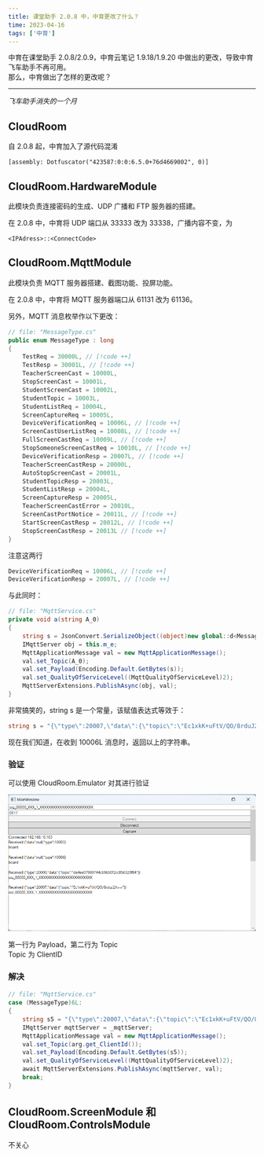 ```yaml
---
title: 课堂助手 2.0.8 中，中育更改了什么？
time: 2023-04-16
tags: ['中育']
---
```


中育在课堂助手 2.0.8/2.0.9，中育云笔记 1.9.18/1.9.20 中做出的更改，导致中育飞车助手不再可用。  
那么，中育做出了怎样的更改呢？

---

_飞车助手消失的一个月_

## CloudRoom

自 2.0.8 起，中育加入了源代码混淆

```
[assembly: Dotfuscator("423587:0:0:6.5.0+76d4669002", 0)]
```

## CloudRoom.HardwareModule

此模块负责连接密码的生成、UDP 广播和 FTP 服务器的搭建。

在 2.0.8 中，中育将 UDP 端口从 33333 改为 33338，广播内容不变，为

```
<IPAdress>::<ConnectCode>
```

## CloudRoom.MqttModule

此模块负责 MQTT 服务器搭建、截图功能、投屏功能。

在 2.0.8 中，中育将 MQTT 服务器端口从 61131 改为 61136。

另外，MQTT 消息枚举作以下更改：

```csharp
// file: "MessageType.cs"
public enum MessageType : long
{
	TestReq = 30000L, // [!code ++]
	TestResp = 30001L, // [!code ++]
	TeacherScreenCast = 10000L,
	StopScreenCast = 10001L,
	StudentScreenCast = 10002L,
	StudentTopic = 10003L,
	StudentListReq = 10004L,
	ScreenCaptureReq = 10005L,
	DeviceVerificationReq = 10006L, // [!code ++]
	ScreenCastUserListReq = 10008L, // [!code ++]
	FullScreenCastReq = 10009L, // [!code ++]
	StopSomeoneScreenCastReq = 10010L, // [!code ++]
	DeviceVerificationResp = 20007L, // [!code ++]
	TeacherScreenCastResp = 20000L,
	AutoStopScreenCast = 20001L,
	StudentTopicResp = 20003L,
	StudentListResp = 20004L,
	ScreenCaptureResp = 20005L,
	TeacherScreenCastError = 20010L,
	ScreenCastPortNotice = 20011L, // [!code ++]
	StartScreenCastResp = 20012L, // [!code ++]
	StopScreenCastResp = 20013L // [!code ++]
}
```

注意这两行

```csharp
DeviceVerificationReq = 10006L, // [!code ++]
DeviceVerificationResp = 20007L, // [!code ++]
```

与此同时：

```csharp
// file: "MqttService.cs"
private void a(string A_0)
{
	string s = JsonConvert.SerializeObject((object)new global::d<MessageType, global::f<string>>(MessageType.DeviceVerificationResp, new global::f<string>(AesEncrypt(this.o, this.n))));
	IMqttServer obj = this.m_e;
	MqttApplicationMessage val = new MqttApplicationMessage();
	val.set_Topic(A_0);
	val.set_Payload(Encoding.Default.GetBytes(s));
	val.set_QualityOfServiceLevel((MqttQualityOfServiceLevel)2);
	MqttServerExtensions.PublishAsync(obj, val);
}
```

非常搞笑的，string s 是一个常量，该赋值表达式等效于：

```csharp
string s = "{\"type\":20007,\"data\":{\"topic\":\"Ec1xkK+uFtV/QO/8rduJ2A==\"}}";
```

现在我们知道，在收到 10006L 消息时，返回以上的字符串。

### 验证

可以使用 CloudRoom.Emulator 对其进行验证

![alt Emulator](/assets/img/blog/what-changed-2.0.8/emulator.png)

第一行为 Payload，第二行为 Topic  
Topic 为 ClientID

### 解决

```csharp
// file: "MqttService.cs"
case (MessageType)6L:
{
	string s5 = "{\"type\":20007,\"data\":{\"topic\":\"Ec1xkK+uFtV/QO/8rduJ2A==\"}}";
	IMqttServer mqttServer = _mqttServer;
	MqttApplicationMessage val = new MqttApplicationMessage();
	val.set_Topic(arg.get_ClientId());
	val.set_Payload(Encoding.Default.GetBytes(s5));
	val.set_QualityOfServiceLevel((MqttQualityOfServiceLevel)2);
	await MqttServerExtensions.PublishAsync(mqttServer, val);
	break;
}
```

## CloudRoom.ScreenModule 和 CloudRoom.ControlsModule

不关心
